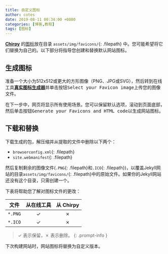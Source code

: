 ```yaml
---
title: 自定义图标
author: cotes
date: 2019-08-11 00:34:00 +0800
categories: [博客,教程]
tags: [图标]
---
```


[**Chirpy**](https://github.com/cotes2020/jekyll-theme-chirpy/) 的[图标](https://www.favicon-generator.org/about/)放在目录 `assets/img/favicons/`{: .filepath} 中。您可能希望将它们替换为自己的。以下部分将指导您创建和替换默认网站图标。

## 生成图标

准备一个大小为512x512或更大的方形图像（PNG、JPG或SVG），然后转到在线工具[**真实图标生成器**](https://realfavicongenerator.net/)并单击按钮<kbd>Select your Favicon image</kbd>上传您的图像文件。

在下一步中，网页将显示所有使用场景。您可以保留默认选项，滚动到页面底部，然后单击按钮<kbd>Generate your Favicons and HTML code</kbd>以生成网站图标。

## 下载和替换

下载生成的包，解压缩并从提取的文件中删除以下两个：

- `browserconfig.xml`{: .filepath}
- `site.webmanifest`{: .filepath}

然后复制剩余的图像文件(`.PNG`{: .filepath}和`.ICO`{: .filepath})，以覆盖Jekyll网站的目录`assets/img/favicons/`{: .filepath}中的原始文件。如果你的Jekyll网站还没有这个目录，只需创建一个。

下表将帮助您了解对图标文件的更改：

| 文件                | 从在线工具                          | 从 Chirpy |
|---------------------|:---------------------------------:|:-----------:|
| `*.PNG`             | ✓                                 | ✗           |
| `*.ICO`             | ✓                                 | ✗           |

>  ✓ 表示保留，✗ 表示删除。
{: .prompt-info }

下次构建网站时，网站图标将替换为自定义版本。
